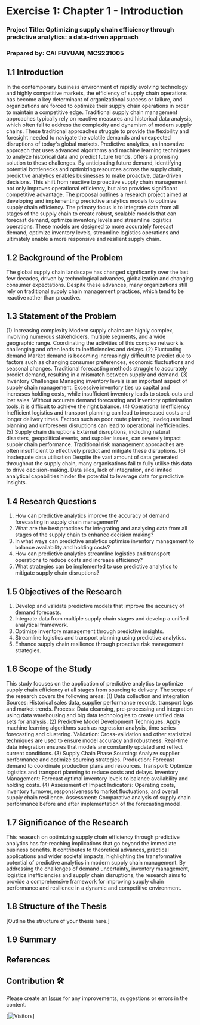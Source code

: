 # Exercise 1:  Chapter 1 - Introduction

### Project Title: Optimizing supply chain efficiency through predictive analytics: a data-driven approach

### Prepared by: CAI FUYUAN, MCS231005

## 1.1 Introduction

In the contemporary business environment of rapidly evolving technology and highly competitive markets, the efficiency of supply chain operations has become a key determinant of organizational success or failure, and organizations are forced to optimize their supply chain operations in order to maintain a competitive edge. Traditional supply chain management approaches typically rely on reactive measures and historical data analysis, which often fail to address the complexity and dynamism of modern supply chains. These traditional approaches struggle to provide the flexibility and foresight needed to navigate the volatile demands and unexpected disruptions of today's global markets.
Predictive analytics, an innovative approach that uses advanced algorithms and machine learning techniques to analyze historical data and predict future trends, offers a promising solution to these challenges. By anticipating future demand, identifying potential bottlenecks and optimizing resources across the supply chain, predictive analytics enables businesses to make proactive, data-driven decisions. This shift from reactive to proactive supply chain management not only improves operational efficiency, but also provides significant competitive advantage.
The proposal outlines a research project aimed at developing and implementing predictive analytics models to optimize supply chain efficiency. The primary focus is to integrate data from all stages of the supply chain to create robust, scalable models that can forecast demand, optimize inventory levels and streamline logistics operations. These models are designed to more accurately forecast demand, optimize inventory levels, streamline logistics operations and ultimately enable a more responsive and resilient supply chain.

## 1.2 Background of the Problem

The global supply chain landscape has changed significantly over the last few decades, driven by technological advances, globalization and changing consumer expectations. Despite these advances, many organizations still rely on traditional supply chain management practices, which tend to be reactive rather than proactive.

## 1.3 Statement of the Problem

(1) Increasing complexity
Modern supply chains are highly complex, involving numerous stakeholders, multiple segments, and a wide geographic range. Coordinating the activities of this complex network is challenging and often leads to inefficiencies and delays.
(2) Fluctuating demand
Market demand is becoming increasingly difficult to predict due to factors such as changing consumer preferences, economic fluctuations and seasonal changes. Traditional forecasting methods struggle to accurately predict demand, resulting in a mismatch between supply and demand.
(3) Inventory Challenges
Managing inventory levels is an important aspect of supply chain management. Excessive inventory ties up capital and increases holding costs, while insufficient inventory leads to stock-outs and lost sales. Without accurate demand forecasting and inventory optimisation tools, it is difficult to achieve the right balance.
(4) Operational Inefficiency
Inefficient logistics and transport planning can lead to increased costs and longer delivery times. Factors such as poor route planning, inadequate load planning and unforeseen disruptions can lead to operational inefficiencies.
(5) Supply chain disruptions
External disruptions, including natural disasters, geopolitical events, and supplier issues, can severely impact supply chain performance. Traditional risk management approaches are often insufficient to effectively predict and mitigate these disruptions.
(6) Inadequate data utilisation
Despite the vast amount of data generated throughout the supply chain, many organisations fail to fully utilise this data to drive decision-making. Data silos, lack of integration, and limited analytical capabilities hinder the potential to leverage data for predictive insights.

## 1.4 Research Questions

1) How can predictive analytics improve the accuracy of demand forecasting in supply chain management?
2) What are the best practices for integrating and analysing data from all stages of the supply chain to enhance decision making?
3) In what ways can predictive analytics optimise inventory management to balance availability and holding costs?
4) How can predictive analytics streamline logistics and transport operations to reduce costs and increase efficiency?
5) What strategies can be implemented to use predictive analytics to mitigate supply chain disruptions?

## 1.5 Objectives of the Research

1) Develop and validate predictive models that improve the accuracy of demand forecasts.
2) Integrate data from multiple supply chain stages and develop a unified analytical framework.
3) Optimize inventory management through predictive insights.
4) Streamline logistics and transport planning using predictive analytics.
5) Enhance supply chain resilience through proactive risk management strategies.

## 1.6 Scope of the Study

This study focuses on the application of predictive analytics to optimize supply chain efficiency at all stages from sourcing to delivery. The scope of the research covers the following areas:
(1) Data collection and integration
Sources: Historical sales data, supplier performance records, transport logs and market trends.
Process: Data cleansing, pre-processing and integration using data warehousing and big data technologies to create unified data sets for analysis.
(2) Predictive Model Development
Techniques: Apply machine learning algorithms such as regression analysis, time series forecasting and clustering.
Validation: Cross-validation and other statistical techniques are used to ensure model accuracy and robustness. Real-time data integration ensures that models are constantly updated and reflect current conditions.
(3) Supply Chain Phase
Sourcing: Analyze supplier performance and optimize sourcing strategies.
Production: Forecast demand to coordinate production plans and resources.
Transport: Optimize logistics and transport planning to reduce costs and delays.
Inventory Management: Forecast optimal inventory levels to balance availability and holding costs.
(4) Assessment of Impact
Indicators: Operating costs, inventory turnover, responsiveness to market fluctuations, and overall supply chain resilience.
Assessment: Comparative analysis of supply chain performance before and after implementation of the forecasting model.

## 1.7 Significance of the Research

This research on optimizing supply chain efficiency through predictive analytics has far-reaching implications that go beyond the immediate business benefits. It contributes to theoretical advances, practical applications and wider societal impacts, highlighting the transformative potential of predictive analytics in modern supply chain management. By addressing the challenges of demand uncertainty, inventory management, logistics inefficiencies and supply chain disruptions, the research aims to provide a comprehensive framework for improving supply chain performance and resilience in a dynamic and competitive environment.

## 1.8 Structure of the Thesis

[Outline the structure of your thesis here.]

## 1.9 Summary



## References




## Contribution 🛠️
Please create an [Issue](https://github.com/drshahizan/BDM/issues) for any improvements, suggestions or errors in the content.



[![Visitors](https://api.visitorbadge.io/api/visitors?path=https%3A%2F%2Fgithub.com%2Fdrshahizan&labelColor=%23697689&countColor=%23555555&style=plastic)]

